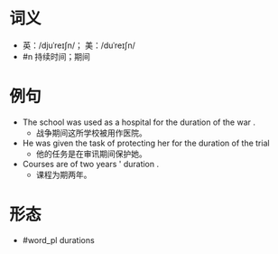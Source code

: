 # 词义
- 英：/djuˈreɪʃn/； 美：/duˈreɪʃn/
- #n 持续时间；期间
# 例句
- The school was used as a hospital for the duration of the war .
	- 战争期间这所学校被用作医院。
- He was given the task of protecting her for the duration of the trial
	- 他的任务是在审讯期间保护她。
- Courses are of two years ' duration .
	- 课程为期两年。
# 形态
- #word_pl durations
